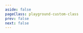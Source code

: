 ```yaml
---
aside: false
pageClass: playground-custom-class
prev: false
next: false
---
```


<CodeSandbox page="freemode"></CodeSandbox>
